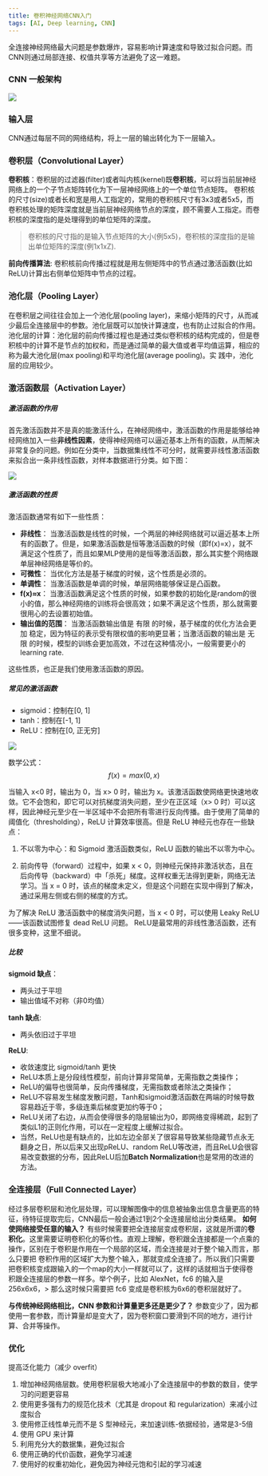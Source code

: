 ```yaml
---
title: 卷积神经网络CNN入门
tags: [AI, Deep learning, CNN]
---
```


全连接神经网络最大问题是参数爆炸，容易影响计算速度和导致过拟合问题。而CNN则通过局部连接、权值共享等方法避免了这一难题。

<!-- more -->

### CNN 一般架构
![](http://xiaoluban.bj.bcebos.com/laphiler%2FCNN_startup%2Fcnn_struct.jpg?authorization=bce-auth-v1%2F94767b1b37b14a259abca0d493cefafa%2F2017-12-20T08%3A13%3A08Z%2F-1%2Fhost%2Ff5b2ebb781f1e557b33cf2299168e5377e053f3c2fd2fffa909ad73c8566b6f2)

### 输入层
CNN通过每层不同的网络结构，将上一层的输出转化为下一层输入。
### 卷积层（Convolutional Layer）
**卷积核**：卷积层的过滤器(filter)或者叫内核(kernel)既**卷积核**，可以将当前层神经网络上的一个子节点矩阵转化为下一层神经网络上的一个单位节点矩阵。
卷积核的尺寸(size)或者长和宽是用人工指定的，常用的卷积核尺寸有3x3或者5x5，而卷积核处理的矩阵深度就是当前层神经网络节点的深度，顾不需要人工指定。而卷积核的深度指的是处理得到的单位矩阵的深度。
> 卷积核的尺寸指的是输入节点矩阵的大小(例5x5)，卷积核的深度指的是输出单位矩阵的深度(例1x1xZ).

**前向传播算法**:
卷积核前向传播过程就是用左侧矩阵中的节点通过激活函数(比如ReLU)计算出右侧单位矩阵中节点的过程。
### 池化层（Pooling Layer）
在卷积层之间往往会加上一个池化层(pooling layer)，来缩小矩阵的尺寸，从而减少最后全连接层中的参数。池化层既可以加快计算速度，也有防止过拟合的作用。
池化层的计算：池化层的前向传播过程也是通过类似卷积核的结构完成的，但是卷积核中的计算不是节点的加权和，而是通过简单的最大值或者平均值运算，相应的称为最大池化层(max pooling)和平均池化层(average pooling)。实
践中，池化层的应用较少。

### 激活函数层（Activation Layer）
##### 激活函数的作用
首先激活函数并不是真的能激活什么，在神经网络中，激活函数的作用是能够给神经网络加入一些**非线性因素**，使得神经网络可以逼近基本上所有的函数，从而解决非常复杂的问题。例如在分类中，当数据集线性不可分时，就需要非线性激活函数来拟合出一条非线性函数，对样本数据进行分类。如下图：

![](http://xiaoluban.bj.bcebos.com/laphiler%2FCNN_startup%2Factivation_func.jpg?authorization=bce-auth-v1%2F94767b1b37b14a259abca0d493cefafa%2F2018-01-03T06%3A28%3A38Z%2F-1%2Fhost%2Fccb12ae2f7d66656791806ac974b63b53bdfa66cde593dab7e5c783239f7d33f)

##### 激活函数的性质
激活函数通常有如下一些性质：

- **非线性**： 当激活函数是线性的时候，一个两层的神经网络就可以逼近基本上所有的函数了。但是，如果激活函数是恒等激活函数的时候（即f(x)=x），就不满足这个性质了，而且如果MLP使用的是恒等激活函数，那么其实整个网络跟单层神经网络是等价的。
- **可微性**： 当优化方法是基于梯度的时候，这个性质是必须的。
- **单调性**： 当激活函数是单调的时候，单层网络能够保证是凸函数。
- **f(x)≈x**： 当激活函数满足这个性质的时候，如果参数的初始化是random的很小的值，那么神经网络的训练将会很高效；如果不满足这个性质，那么就需要很用心的去设置初始值。
- **输出值的范围**： 当激活函数输出值是 有限 的时候，基于梯度的优化方法会更加 稳定，因为特征的表示受有限权值的影响更显著；当激活函数的输出是 无限 的时候，模型的训练会更加高效，不过在这种情况小，一般需要更小的learning rate.

这些性质，也正是我们使用激活函数的原因。
##### 常见的激活函数
- sigmoid：控制在[0, 1]
- tanh：控制在[-1, 1]
- ReLU：控制在[0, 正无穷]

![](http://xiaoluban.bj.bcebos.com/laphiler%2FCNN_startup%2FReLU.png?authorization=bce-auth-v1%2F94767b1b37b14a259abca0d493cefafa%2F2018-01-03T06%3A25%3A36Z%2F-1%2Fhost%2F7e0fb79fce6a170582799f1ad34df6baa4f9f89fa45c34e906db2f8b99625b75)

数学公式：
$$f(x) = max(0,x)$$

当输入 x<0 时，输出为 0，当 x> 0 时，输出为 x。该激活函数使网络更快速地收敛。它不会饱和，即它可以对抗梯度消失问题，至少在正区域（x> 0 时）可以这样，因此神经元至少在一半区域中不会把所有零进行反向传播。由于使用了简单的阈值化（thresholding），ReLU 计算效率很高。但是 ReLU 神经元也存在一些缺点：
> 
1. 不以零为中心：和 Sigmoid 激活函数类似，ReLU 函数的输出不以零为中心。
>
2. 前向传导（forward）过程中，如果 x < 0，则神经元保持非激活状态，且在后向传导（backward）中「杀死」梯度。这样权重无法得到更新，网络无法学习。当 x = 0 时，该点的梯度未定义，但是这个问题在实现中得到了解决，通过采用左侧或右侧的梯度的方式。

为了解决 ReLU 激活函数中的梯度消失问题，当 x < 0 时，可以使用 Leaky ReLU——该函数试图修复 dead ReLU 问题。
ReLU是最常用的非线性激活函数，还有很多变种，这里不细说。

##### 比较
**sigmoid 缺点**：

- 两头过于平坦
- 输出值域不对称（非0均值）

**tanh 缺点**:

- 两头依旧过于平坦

**ReLU**:

- 收敛速度比 sigmoid/tanh 更快
- ReLU本质上是分段线性模型，前向计算非常简单，无需指数之类操作；
- ReLU的偏导也很简单，反向传播梯度，无需指数或者除法之类操作；
- ReLU不容易发生梯度发散问题，Tanh和sigmoid激活函数在两端的时候导数容易趋近于零，多级连乘后梯度更加约等于0；
- ReLU关闭了右边，从而会使得很多的隐层输出为0，即网络变得稀疏，起到了类似L1的正则化作用，可以在一定程度上缓解过拟合。
- 当然，ReLU也是有缺点的，比如左边全部关了很容易导致某些隐藏节点永无翻身之日，所以后来又出现pReLU、random ReLU等改进，而且ReLU会很容易改变数据的分布，因此ReLU后加**Batch Normalization**也是常用的改进的方法。

### 全连接层（Full Connected Layer）
经过多层卷积层和池化层处理，可以理解图像中的信息被抽象出信息含量更高的特征，待特征提取完后，CNN最后一般会通过1到2个全连接层给出分类结果。
**如何使网络接受任意的输入？**
有些时候需要把全连接层变成卷积层，这就是所谓的**卷积化**。这里需要证明卷积化的等价性。直观上理解，卷积跟全连接都是一个点乘的操作，区别在于卷积是作用在一个局部的区域，而全连接是对于整个输入而言，那么只要把
卷积作用的区域扩大为整个输入，那就变成全连接了。所以我们只需要把卷积核变成跟输入的一个map的大小一样就可以了，这样的话就相当于使得卷积跟全连接层的参数一样多。举个例子，比如 AlexNet，fc6 的输入是 256x6x6，>
那么这时候只需要把 fc6 变成是卷积核为6x6的卷积层就好了。

**与传统神经网络相比，CNN 参数和计算量更多还是更少了？**
参数变少了，因为都使用一套参数，而计算量却是变大了，因为卷积窗口要滑到不同的地方，进行计算、合并等操作。

### 优化
提高泛化能力（减少 overfit）

1. 增加神经网络层数。使用卷积层极大地减小了全连接层中的参数的数目，使学习的问题更容易
2. 使用更多强有力的规范化技术（尤其是 dropout 和 regularization）来减小过度拟合
3. 使用修正线性单元而不是 S 型神经元，来加速训练-依据经验，通常是3-5倍
4. 使用 GPU 来计算
5. 利用充分大的数据集，避免过拟合
6. 使用正确的代价函数，避免学习减速
7. 使用好的权重初始化，避免因为神经元饱和引起的学习减速